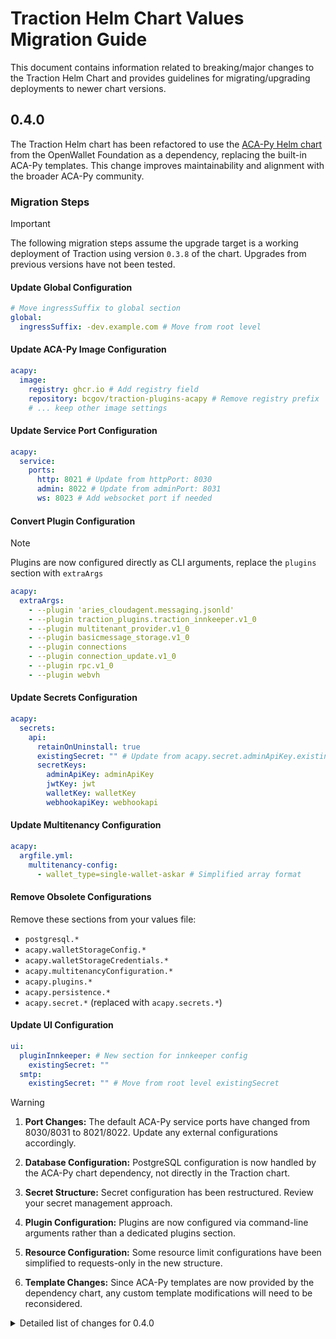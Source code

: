 # Traction Helm Chart Values Migration Guide

This document contains information related to breaking/major changes to the Traction Helm Chart and provides guidelines for migrating/upgrading deployments to newer chart versions.

## 0.4.0

The Traction Helm chart has been refactored to use the [ACA-Py Helm chart](https://github.com/openwallet-foundation/helm-charts/tree/main/charts/acapy) from the OpenWallet Foundation as a dependency, replacing the built-in ACA-Py templates. This change improves maintainability and alignment with the broader ACA-Py community.

### Migration Steps

> [!IMPORTANT]
> The following migration steps assume the upgrade target is a working deployment of Traction using version `0.3.8` of the chart. Upgrades from previous versions have not been tested.

#### Update Global Configuration

```yaml
# Move ingressSuffix to global section
global:
  ingressSuffix: -dev.example.com # Move from root level
```

#### Update ACA-Py Image Configuration

```yaml
acapy:
  image:
    registry: ghcr.io # Add registry field
    repository: bcgov/traction-plugins-acapy # Remove registry prefix
    # ... keep other image settings
```

#### Update Service Port Configuration

```yaml
acapy:
  service:
    ports:
      http: 8021 # Update from httpPort: 8030
      admin: 8022 # Update from adminPort: 8031
      ws: 8023 # Add websocket port if needed
```

#### Convert Plugin Configuration

> [!NOTE]
> Plugins are now configured directly as CLI arguments, replace the `plugins` section with `extraArgs`

```yaml
acapy:
  extraArgs:
    - --plugin 'aries_cloudagent.messaging.jsonld'
    - --plugin traction_plugins.traction_innkeeper.v1_0
    - --plugin multitenant_provider.v1_0
    - --plugin basicmessage_storage.v1_0
    - --plugin connections
    - --plugin connection_update.v1_0
    - --plugin rpc.v1_0
    - --plugin webvh
```

#### Update Secrets Configuration

```yaml
acapy:
  secrets:
    api:
      retainOnUninstall: true
      existingSecret: "" # Update from acapy.secret.adminApiKey.existingSecret
      secretKeys:
        adminApiKey: adminApiKey
        jwtKey: jwt
        walletKey: walletKey
        webhookapiKey: webhookapi
```

#### Update Multitenancy Configuration

```yaml
acapy:
  argfile.yml:
    multitenancy-config:
      - wallet_type=single-wallet-askar # Simplified array format
```

#### Remove Obsolete Configurations

Remove these sections from your values file:

- `postgresql.*`
- `acapy.walletStorageConfig.*`
- `acapy.walletStorageCredentials.*`
- `acapy.multitenancyConfiguration.*`
- `acapy.plugins.*`
- `acapy.persistence.*`
- `acapy.secret.*` (replaced with `acapy.secrets.*`)

#### Update UI Configuration

```yaml
ui:
  pluginInnkeeper: # New section for innkeeper config
    existingSecret: ""
  smtp:
    existingSecret: "" # Move from root level existingSecret
```

> [!WARNING]
>
> 1. **Port Changes:** The default ACA-Py service ports have changed from 8030/8031 to 8021/8022. Update any external configurations accordingly.
>
> 2. **Database Configuration:** PostgreSQL configuration is now handled by the ACA-Py chart dependency, not directly in the Traction chart.
>
> 3. **Secret Structure:** Secret configuration has been restructured. Review your secret management approach.
>
> 4. **Plugin Configuration:** Plugins are now configured via command-line arguments rather than a dedicated plugins section.
>
> 5. **Resource Configuration:** Some resource limit configurations have been simplified to requests-only in the new structure.
>
> 6. **Template Changes:** Since ACA-Py templates are now provided by the dependency chart, any custom template modifications will need to be reconsidered.

<details>

<summary>Detailed list of changes for 0.4.0</summary>

### Chart.yaml Dependencies

**Old Structure (v0.3.8):**

```yaml
dependencies:
  - name: postgresql
    version: 11.9.13
    repository: https://charts.bitnami.com/bitnami/
    condition: postgresql.enabled
  - name: common
    repository: "https://charts.bitnami.com/bitnami"
    version: 2.x.x
```

**New Structure (v0.4.0+):**

```yaml
dependencies:
  - name: acapy
    version: 0.2.3
    repository: https://openwallet-foundation.github.io/helm-charts/
  - name: common
    repository: "https://charts.bitnami.com/bitnami"
    version: 2.31.3
```

### Values.yaml Structural Changes

#### Global Section (NEW)

**New Section:**

```yaml
global:
  imageRegistry: ""
  imagePullSecrets: []
  ingressSuffix: -dev.example.com
  defaultStorageClass: ""
  security:
    allowInsecureImages: false
  compatibility:
    openshift:
      adaptSecurityContext: auto
```

**Migration Required:**

- Move `ingressSuffix` from root level to `global.ingressSuffix`

#### ACA-Py Configuration Changes

**Old Agent Image Configuration:**

```yaml
acapy:
  image:
    repository: ghcr.io/bcgov/traction-plugins-acapy
    pullPolicy: IfNotPresent
    pullSecrets: []
    tag: ""
```

**New Agent Image Configuration:**

```yaml
acapy:
  image:
    registry: ghcr.io # NEW: separate registry field
    repository: bcgov/traction-plugins-acapy # CHANGED: no registry prefix
    pullPolicy: IfNotPresent
    pullSecrets: []
    tag: ""
    digest: "" # NEW: digest support
```

#### Configuration Files

**Removed Sections:**

- `acapy.argfile.yml.genesis-transactions-list` (replaced with `ledgers.yml`)
- `acapy.argfile.yml.label` (now handled automatically)
- `acapy.walletStorageConfig.*` (moved to ACA-Py chart)
- `acapy.walletStorageCredentials.*` (moved to ACA-Py chart)
- `acapy.multitenancyConfiguration.*` (moved to ACA-Py chart)
- `acapy.plugins.*` (replaced with `extraArgs`)

**New/Changed Sections:**

```yaml
acapy:
  argfile.yml:
    # REMOVED: genesis-transactions-list: /home/aries/ledgers.yml
    # REMOVED: label: '{{ include "acapy.label" .}}'
    multitenancy-config: # NEW: array format instead of complex config
      - wallet_type=single-wallet-askar
    webhook-url: "" # NEW: explicit webhook URL field
```

#### Plugin Configuration Changes

**Old Structure:**

```yaml
acapy:
  plugins:
    basicmessageStorage: true
    connectionUpdate: true
    multitenantProvider: true
    tractionInnkeeper: true
    rpc: true
```

**New Structure:**

```yaml
acapy:
  extraArgs: # Plugins now configured directly as CLI arguments
    - --plugin 'aries_cloudagent.messaging.jsonld'
    - --plugin traction_plugins.traction_innkeeper.v1_0
    - --plugin-config-value traction_innkeeper.innkeeper_wallet.tenant_id="$(INNKEEPER_WALLET_TENANT_ID)"
    - --plugin-config-value traction_innkeeper.innkeeper_wallet.wallet_key="$(INNKEEPER_WALLET_WALLET_KEY)"
    - --plugin multitenant_provider.v1_0
    - --plugin basicmessage_storage.v1_0
    - --plugin connections
    - --plugin connection_update.v1_0
    - --plugin rpc.v1_0
    - --plugin webvh
```

#### Service Configuration

**Old Structure:**

```yaml
acapy:
  service:
    type: ClusterIP
    adminPort: 8031
    httpPort: 8030
```

**New Structure:**

```yaml
acapy:
  service:
    ports:
      http: 8021 # CHANGED: port number and structure
      admin: 8022 # CHANGED: port number and structure
      ws: 8023 # NEW: websocket port
```

#### Secrets Configuration

**Old Structure:**

```yaml
acapy:
  secret:
    adminApiKey:
      existingSecret: ""
      generated: true
      value: ""
    walletKey:
      existingSecret: ""
    pluginInnkeeper:
      existingSecret: ""
      generated: true
      walletkey: ""
      tenantid: ""
```

**New Structure:**

```yaml
acapy:
  secrets:
    api:
      retainOnUninstall: true
      existingSecret: ""
      secretKeys:
        adminApiKey: adminApiKey
        jwtKey: jwt
        walletKey: walletKey
        webhookapiKey: webhookapi
    seed:
      enabled: false
```

#### Network and Ingress Changes

**New Additions:**

```yaml
acapy:
  ingress: # NEW: ACA-Py specific ingress (disabled by default)
    agent:
      enabled: false
      hostname: ""
    admin:
      enabled: false
      hostname: ""

  agentUrl: "" # NEW: override URLs
  adminUrl: "" # NEW: override URLs

  extraEnvVars: [] # NEW: environment variables
  extraEnvVarsCM: "" # NEW: ConfigMap for env vars
  extraEnvVarsSecret: "" # NEW: Secret for env vars

  websockets: # NEW: WebSocket support
    enabled: false
```

#### Removed Sections

**Sections No Longer Available:**

- `acapy.persistence.*` (handled by ACA-Py chart)
- `acapy.openshift.adminRoute.*` (simplified routing)
- Most resource limit configurations (now use requests only)

### 3. Tenant UI Configuration Changes

#### SMTP Configuration Changes

**Old Structure:**

```yaml
ui:
  existingSecret: "" # Root level secret
  smtp:
    # ... smtp config
```

**New Structure:**

```yaml
ui:
  pluginInnkeeper: # NEW: separate innkeeper config
    existingSecret: ""
  smtp:
    existingSecret: "" # NEW: SMTP-specific secret
    # ... smtp config
```

#### New UI Features

**New Sections:**

```yaml
ui:
  showOIDCReservationLogin: false # NEW: OIDC reservation login
  lokiUrl: "" # NEW: Loki logging endpoint
```

### 4. PostgreSQL Removal

**Major Change:** The PostgreSQL subchart dependency has been removed. Database configuration is now handled through the ACA-Py chart dependency.

**Removed Section:**

```yaml
postgresql:
  enabled: true
  # ... entire postgresql configuration
```

</details>
